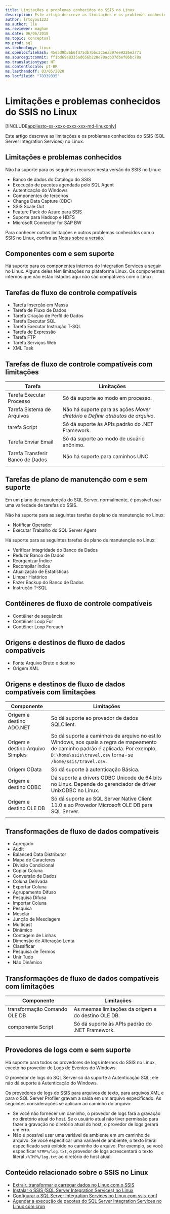 ```yaml
---
title: Limitações e problemas conhecidos do SSIS no Linux
description: Este artigo descreve as limitações e os problemas conhecidos do SSIS (SQL Server Integration Services) em computadores Linux
author: lrtoyou1223
ms.author: lle
ms.reviewer: maghan
ms.date: 06/06/2018
ms.topic: conceptual
ms.prod: sql
ms.technology: linux
ms.openlocfilehash: 45e5d9b36b6fd75db7bbc3c5ea397ee9226e2771
ms.sourcegitcommit: ff1bd69a8335ad656b220e78acb37dbef86bc78a
ms.translationtype: HT
ms.contentlocale: pt-BR
ms.lasthandoff: 03/05/2020
ms.locfileid: "78339335"
---
```

# <a name="limitations-and-known-issues-for-ssis-on-linux"></a>Limitações e problemas conhecidos do SSIS no Linux

[!INCLUDE[appliesto-ss-xxxx-xxxx-xxx-md-linuxonly](../includes/appliesto-ss-xxxx-xxxx-xxx-md-linuxonly.md)]

Este artigo descreve as limitações e os problemas conhecidos do SSIS (SQL Server Integration Services) no Linux.

## <a name="general-limitations-and-known-issues"></a>Limitações e problemas conhecidos

Não há suporte para os seguintes recursos nesta versão do SSIS no Linux:
  - Banco de dados do Catálogo do SSIS
  - Execução de pacotes agendada pelo SQL Agent
  - Autenticação do Windows
  - Componentes de terceiros
  - Change Data Capture (CDC)
  - SSIS Scale Out
  - Feature Pack do Azure para SSIS
  - Suporte para Hadoop e HDFS
  - Microsoft Connector for SAP BW

Para conhecer outras limitações e outros problemas conhecidos com o SSIS no Linux, confira as [Notas sobre a versão](sql-server-linux-release-notes.md#ssis).

## <a name="components"></a> Componentes com e sem suporte

Há suporte para os componentes internos do Integration Services a seguir no Linux. Alguns deles têm limitações na plataforma Linux. Os componentes internos que não estão listados aqui não são compatíveis com o Linux.

## <a name="supported-control-flow-tasks"></a>Tarefas de fluxo de controle compatíveis
- Tarefa Inserção em Massa
- Tarefa de Fluxo de Dados
- Tarefa Criação de Perfil de Dados
- Tarefa Executar SQL
- Tarefa Executar Instrução T-SQL
- Tarefa de Expressão
- Tarefa FTP
- Tarefa Serviços Web
- XML Task

## <a name="control-flow-tasks-supported-with-limitations"></a>Tarefas de fluxo de controle compatíveis com limitações

| Tarefa | Limitações |
|------------|---|
| Tarefa Executar Processo | Só dá suporte ao modo em processo. |
| Tarefa Sistema de Arquivos | Não há suporte para as ações *Mover diretório* e *Definir atributos de arquivo*. |
| tarefa Script | Só dá suporte às APIs padrão do .NET Framework. |
| Tarefa Enviar Email | Só dá suporte ao modo de usuário anônimo. |
| Tarefa Transferir Banco de Dados | Não há suporte para caminhos UNC. |
| | |

## <a name="supported-and-unsupported-maintenance-plan-tasks"></a>Tarefas de plano de manutenção com e sem suporte

Em um plano de manutenção do SQL Server, normalmente, é possível usar uma variedade de tarefas do SSIS.

Não há suporte para as seguintes tarefas de plano de manutenção no Linux:
- Notificar Operador
- Executar Trabalho do SQL Server Agent

Há suporte para as seguintes tarefas de plano de manutenção no Linux:
- Verificar Integridade do Banco de Dados
- Reduzir Banco de Dados
- Reorganizar Índice
- Recompilar Índice
- Atualização de Estatísticas
- Limpar Histórico
- Fazer Backup do Banco de Dados
- Instrução T-SQL

## <a name="supported-control-flow-containers"></a>Contêineres de fluxo de controle compatíveis
- Contêiner de sequência
- Contêiner Loop For
- Contêiner Loop Foreach

## <a name="supported-data-flow-sources-and-destinations"></a>Origens e destinos de fluxo de dados compatíveis
- Fonte Arquivo Bruto e destino
- Origem XML

## <a name="data-flow-sources-and-destinations-supported-with-limitations"></a>Origens e destinos de fluxo de dados compatíveis com limitações

| Componente | Limitações |
|------------|---|
| Origem e destino ADO.NET | Só dá suporte ao provedor de dados SQLClient. |
| Origem e destino Arquivo Simples | Só dá suporte a caminhos de arquivo no estilo Windows, aos quais a regra de mapeamento de caminho padrão é aplicada. Por exemplo, `D:\home\ssis\travel.csv` torna-se `/home/ssis/travel.csv`. |
| Origem OData | Só dá suporte à autenticação Básica. |
| Origem e destino ODBC | Dá suporte a drivers ODBC Unicode de 64 bits no Linux. Depende do gerenciador de driver UnixODBC no Linux. |
| Origem e destino OLE DB | Só dá suporte ao SQL Server Native Client 11.0 e ao Provedor Microsoft OLE DB para SQL Server. |
| | |

## <a name="supported-data-flow-transformations"></a>Transformações de fluxo de dados compatíveis
- Agregado
- Audit
- Balanced Data Distributor
- Mapa de Caracteres
- Divisão Condicional
- Copiar Coluna
- Conversão de Dados
- Coluna Derivada
- Exportar Coluna
- Agrupamento Difuso
- Pesquisa Difusa
- Importar Coluna
- Pesquisa
- Mesclar
- Junção de Mesclagem
- Multicast
- Dinâmico
- Contagem de Linhas
- Dimensão de Alteração Lenta
- Classificar
- Pesquisa de Termos
- Unir Tudo
- Não Dinâmico

## <a name="data-flow-transformations-supported-with-limitations"></a>Transformações de fluxo de dados compatíveis com limitações

| Componente | Limitações |
|------------|---|
| transformação Comando OLE DB | As mesmas limitações da origem e do destino OLE DB. |
| componente Script | Só dá suporte às APIs padrão do .NET Framework. |
| | |

## <a name="supported-and-unsupported-log-providers"></a>Provedores de logs com e sem suporte
Há suporte para todos os provedores de logs internos do SSIS no Linux, exceto no provedor de Logs de Eventos do Windows.

O provedor de logs do SQL Server só dá suporte à Autenticação SQL; ele não dá suporte à Autenticação do Windows.

Os provedores de logs do SSIS para arquivos de texto, para arquivos XML e para o SQL Server Profiler gravam a saída em um arquivo especificado. As seguintes considerações se aplicam ao caminho do arquivo:
-   Se você não fornecer um caminho, o provedor de logs fará a gravação no diretório atual do host. Se o usuário atual não tiver permissão para fazer a gravação no diretório atual do host, o provedor de logs gerará um erro.
-   Não é possível usar uma variável de ambiente em um caminho de arquivo. Se você especificar uma variável de ambiente, o texto literal especificado será exibido no caminho do arquivo. Por exemplo, se você especificar `%TMP%/log.txt`, o provedor de logs acrescentará o texto literal `/%TMP%/log.txt` ao diretório de host atual.

## <a name="related-content-about-ssis-on-linux"></a>Conteúdo relacionado sobre o SSIS no Linux
-   [Extrair, transformar e carregar dados no Linux com o SSIS](sql-server-linux-migrate-ssis.md)
-   [Instalar o SSIS (SQL Server Integration Services) no Linux](sql-server-linux-setup-ssis.md)
-   [Configurar o SQL Server Integration Services no Linux com ssis-conf](sql-server-linux-configure-ssis.md)
-   [Agendar a execução de pacotes do SQL Server Integration Services no Linux com cron](sql-server-linux-schedule-ssis-packages.md)
